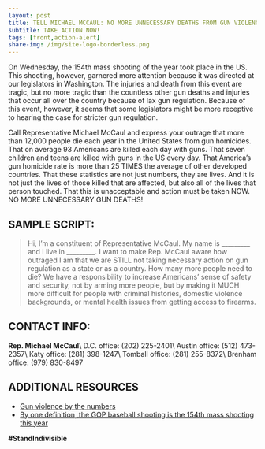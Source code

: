 ```yaml
---
layout: post
title: TELL MICHAEL MCCAUL: NO MORE UNNECESSARY DEATHS FROM GUN VIOLENCE
subtitle: TAKE ACTION NOW!
tags: [front,action-alert]
share-img: /img/site-logo-borderless.png
---
```

On Wednesday, the 154th mass shooting of the year took place in the US. This shooting, however, garnered more attention because it was directed at our legislators in Washington. The injuries and death from this event are tragic, but no more tragic than the countless other gun deaths and injuries that occur all over the country because of lax gun regulation. Because of this event, however, it seems that some legislators might be more receptive to hearing the case for stricter gun regulation.

Call Representative Michael McCaul and express your outrage that more than 12,000 people die each year in the United States from gun homicides. That on average 93 Americans are killed each day with guns. That seven children and teens are killed with guns in the US every day. That America’s gun homicide rate is more than 25 TIMES the average of other developed countries. That these statistics are not just numbers, they are lives. And it is not just the lives of those killed that are affected, but also all of the lives that person touched. That this is unacceptable and action must be taken NOW. NO MORE UNNECESSARY GUN DEATHS!

## SAMPLE SCRIPT:
> Hi, I’m a constituent of Representative McCaul. My name is &#95;&#95;&#95;&#95;&#95;&#95;&#95;&#95;&#95; and I live in &#95;&#95;&#95;&#95;&#95;&#95;&#95;&#95;&#95;. I want to make Rep. McCaul aware how outraged I am that we are STILL not taking necessary action on gun regulation as a state or as a country. How many more people need to die? We have a responsibility to increase Americans’ sense of safety and security, not by arming more people, but by making it MUCH more difficult for people with criminal histories, domestic violence backgrounds, or mental health issues from getting access to firearms.

## CONTACT INFO:

**Rep. Michael McCaul**\\
D.C. office: (202) 225-2401\\
Austin office: (512) 473-2357\\
Katy office: (281) 398-1247\\
Tomball office: (281) 255-8372\\
Brenham office: (979) 830-8497

## ADDITIONAL RESOURCES

* [Gun violence by the numbers](https://everytownresearch.org/gun-violence-by-the-numbers/)
* [By one definition, the GOP baseball shooting is the 154th mass shooting this year](https://www.washingtonpost.com/news/wonk/wp/2017/06/14/the-gop-baseball-shooting-is-the-154th-mass-shooting-this-year/)

**#StandIndivisible**
